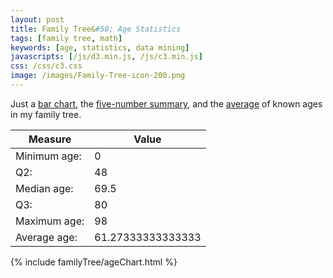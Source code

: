```yaml
---
layout: post
title: Family Tree&#58; Age Statistics
tags: [family tree, math]
keywords: [age, statistics, data mining]
javascripts: [/js/d3.min.js, /js/c3.min.js]
css: /css/c3.css
image: /images/Family-Tree-icon-200.png
---
```


Just a [bar chart](https://en.wikipedia.org/wiki/Bar_chart), the [five-number summary](https://en.wikipedia.org/wiki/Five-number_summary), and the [average](https://en.wikipedia.org/wiki/Average) of known ages in my family tree.

Measure | Value
--- | ---
Minimum age: | 0
Q2: | 48
Median age: | 69.5
Q3: | 80
Maximum age: | 98
Average age: | 61.27333333333333

{% include familyTree/ageChart.html %}
